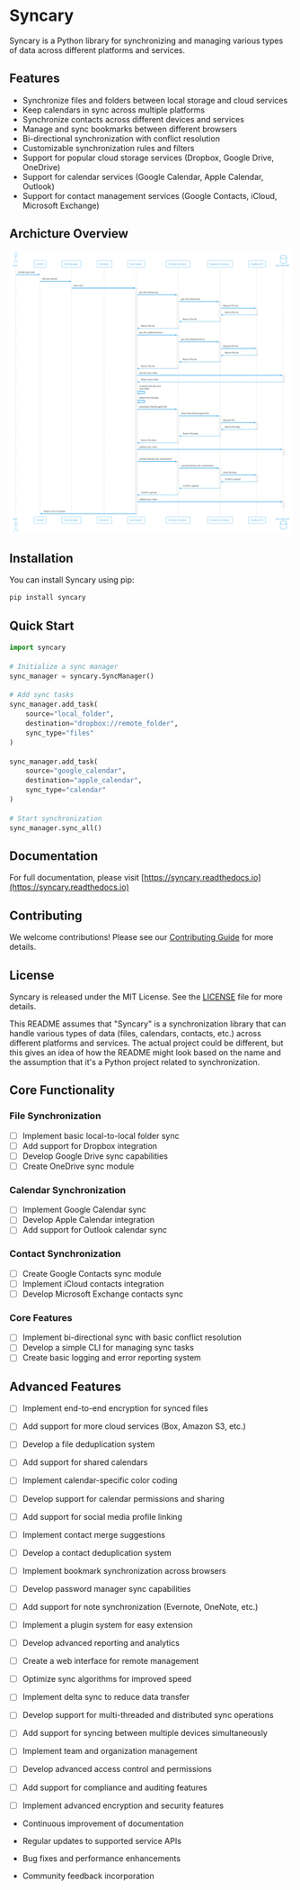 # Syncary

Syncary is a Python library for synchronizing and managing various types of data across different platforms and services.

## Features

- Synchronize files and folders between local storage and cloud services
- Keep calendars in sync across multiple platforms
- Synchronize contacts across different devices and services
- Manage and sync bookmarks between different browsers
- Bi-directional synchronization with conflict resolution
- Customizable synchronization rules and filters
- Support for popular cloud storage services (Dropbox, Google Drive, OneDrive)
- Support for calendar services (Google Calendar, Apple Calendar, Outlook)
- Support for contact management services (Google Contacts, iCloud, Microsoft Exchange)

## Archicture Overview

![Arch](https://raw.githubusercontent.com/IMperiumX/logos/refs/heads/main/Syncary/arc.svg)

## Installation

You can install Syncary using pip:

```sh
pip install syncary
```

## Quick Start

```python
import syncary

# Initialize a sync manager
sync_manager = syncary.SyncManager()

# Add sync tasks
sync_manager.add_task(
    source="local_folder",
    destination="dropbox://remote_folder",
    sync_type="files"
)

sync_manager.add_task(
    source="google_calendar",
    destination="apple_calendar",
    sync_type="calendar"
)

# Start synchronization
sync_manager.sync_all()
```

## Documentation

For full documentation, please visit [https://syncary.readthedocs.io](https://syncary.readthedocs.io)

## Contributing

We welcome contributions! Please see our [Contributing Guide](CONTRIBUTING.md) for more details.

## License

Syncary is released under the MIT License. See the [LICENSE](LICENSE) file for more details.

This README assumes that "Syncary" is a synchronization library that can handle various types of data (files, calendars, contacts, etc.) across different platforms and services. The actual project could be different, but this gives an idea of how the README might look based on the name and the assumption that it's a Python project related to synchronization.

## Core Functionality

### File Synchronization

- [ ] Implement basic local-to-local folder sync
- [ ] Add support for Dropbox integration
- [ ] Develop Google Drive sync capabilities
- [ ] Create OneDrive sync module

### Calendar Synchronization

- [ ] Implement Google Calendar sync
- [ ] Develop Apple Calendar integration
- [ ] Add support for Outlook calendar sync

### Contact Synchronization

- [ ] Create Google Contacts sync module
- [ ] Implement iCloud contacts integration
- [ ] Develop Microsoft Exchange contacts sync

### Core Features

- [ ] Implement bi-directional sync with basic conflict resolution
- [ ] Develop a simple CLI for managing sync tasks
- [ ] Create basic logging and error reporting system

## Advanced Features

- [ ] Implement end-to-end encryption for synced files

- [ ] Add support for more cloud services (Box, Amazon S3, etc.)

- [ ] Develop a file deduplication system

- [ ] Add support for shared calendars

- [ ] Implement calendar-specific color coding

- [ ] Develop support for calendar permissions and sharing

- [ ] Add support for social media profile linking

- [ ] Implement contact merge suggestions

- [ ] Develop a contact deduplication system

- [ ] Implement bookmark synchronization across browsers

- [ ] Develop password manager sync capabilities

- [ ] Add support for note synchronization (Evernote, OneNote, etc.)

- [ ] Implement a plugin system for easy extension

- [ ] Develop advanced reporting and analytics

- [ ] Create a web interface for remote management

- [ ] Optimize sync algorithms for improved speed

- [ ] Implement delta sync to reduce data transfer

- [ ] Develop support for multi-threaded and distributed sync operations

- [ ] Add support for syncing between multiple devices simultaneously

- [ ] Implement team and organization management

- [ ] Develop advanced access control and permissions

- [ ] Add support for compliance and auditing features

- [ ] Implement advanced encryption and security features

- Continuous improvement of documentation

- Regular updates to supported service APIs

- Bug fixes and performance enhancements

- Community feedback incorporation

